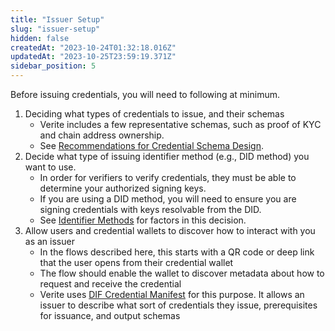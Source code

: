 ```yaml
---
title: "Issuer Setup"
slug: "issuer-setup"
hidden: false
createdAt: "2023-10-24T01:32:18.016Z"
updatedAt: "2023-10-25T23:59:19.371Z"
sidebar_position: 5
---
```

Before issuing credentials, you will need to following at minimum.

1. Deciding what types of credentials to issue, and their schemas
   - Verite includes a few representative schemas, such as proof of KYC and chain address ownership.
   - See [Recommendations for Credential Schema Design](doc:schemas).
2. Decide what type of issuing identifier method (e.g., DID method) you want to use.
   - In order for verifiers to verify credentials, they must be able to determine your authorized signing keys.
   - If you are using a DID method, you will need to ensure you are signing credentials with keys resolvable from the DID.
   - See [Identifier Methods](doc:identifier-methods) for factors in this decision.
3. Allow users and credential wallets to discover how to interact with you as an issuer
   - In the flows described here, this starts with a QR code or deep link that the user opens from their credential wallet
   - The flow should enable the wallet to discover metadata about how to request and receive the credential
   - Verite uses [DIF Credential Manifest](https://identity.foundation/credential-manifest/) for this purpose. It allows an issuer to describe what sort of credentials they issue, prerequisites for issuance, and output schemas